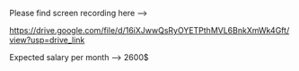 Please find screen recording here -->

https://drive.google.com/file/d/16iXJwwQsRyOYETPthMVL6BnkXmWk4Gft/view?usp=drive_link

Expected salary per month --> 2600$
